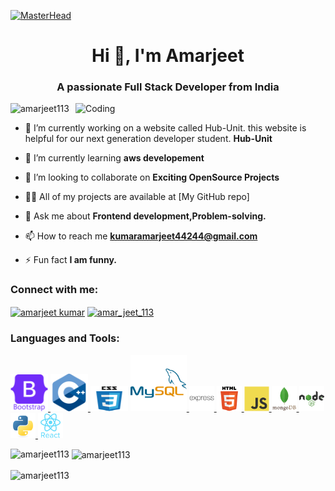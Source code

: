 [![MasterHead](https://www.digitaland.tv/wp-content/uploads/2016/03/banner_developer-.jpg)](https://amarjeetkumar.io)
<h1 align="center">Hi 👋, I'm Amarjeet</h1>
<h3 align="center">A passionate Full Stack Developer from India</h3>
<img align="right" alt="Coding" width="400" src="https://th.bing.com/th/id/OIP.8MxIDc7j38f-x8-sCTVMEwHaGE?rs=1&pid=ImgDetMain">

<p align="left"> <img src="https://komarev.com/ghpvc/?username=amarjeet113&label=Profile%20views&color=0e75b6&style=flat" alt="amarjeet113" /> </p>

- 🔭 I’m currently working on a website called Hub-Unit. this website is helpful for our next generation developer student. **Hub-Unit**

- 🌱 I’m currently learning **aws developement**

- 👯 I’m looking to collaborate on **Exciting OpenSource Projects**

- 👨‍💻 All of my projects are available at [My GitHub repo]

- 💬 Ask me about **Frontend development,Problem-solving.**

- 📫 How to reach me **kumaramarjeet44244@gmail.com**

- ⚡ Fun fact **I am funny.**

<h3 align="left">Connect with me:</h3>
<p align="left">
<a href="https://linkedin.com/in/amarjeet kumar" target="blank"><img align="center" src="https://raw.githubusercontent.com/rahuldkjain/github-profile-readme-generator/master/src/images/icons/Social/linked-in-alt.svg" alt="amarjeet kumar" height="30" width="40" /></a>
<a href="https://www.leetcode.com/amar_jeet_113" target="blank"><img align="center" src="https://raw.githubusercontent.com/rahuldkjain/github-profile-readme-generator/master/src/images/icons/Social/leet-code.svg" alt="amar_jeet_113" height="30" width="40" /></a>
</p>

<h3 align="left">Languages and Tools:</h3>
<p align="left"> <a href="https://getbootstrap.com" target="_blank" rel="noreferrer"> <img src="https://raw.githubusercontent.com/devicons/devicon/master/icons/bootstrap/bootstrap-plain-wordmark.svg" alt="bootstrap" width="60" height="60"/> </a> <a href="https://www.w3schools.com/cpp/" target="_blank" rel="noreferrer"> <img src="https://raw.githubusercontent.com/devicons/devicon/master/icons/cplusplus/cplusplus-original.svg" alt="cplusplus" width="60" height="60"/> </a> <a href="https://www.w3schools.com/css/" target="_blank" rel="noreferrer"> <img src="https://raw.githubusercontent.com/devicons/devicon/master/icons/css3/css3-original-wordmark.svg" alt="css3" width="60" height="40"/></a> <a href="https://www.mysql.com/" target="_blank" rel="noreferrer"> <img src="https://raw.githubusercontent.com/devicons/devicon/master/icons/mysql/mysql-original-wordmark.svg" alt="mysql" width="90" height="90"/>  </a> <a href="https://expressjs.com" target="_blank" rel="noreferrer"> <img src="https://raw.githubusercontent.com/devicons/devicon/master/icons/express/express-original-wordmark.svg" alt="express" width="40" height="40"/> </a> <a href="https://www.w3.org/html/" target="_blank" rel="noreferrer"> <img src="https://raw.githubusercontent.com/devicons/devicon/master/icons/html5/html5-original-wordmark.svg" alt="html5" width="40" height="40"/> </a> <a href="https://developer.mozilla.org/en-US/docs/Web/JavaScript" target="_blank" rel="noreferrer"> <img src="https://raw.githubusercontent.com/devicons/devicon/master/icons/javascript/javascript-original.svg" alt="javascript" width="40" height="40"/> </a> <a href="https://www.mongodb.com/" target="_blank" rel="noreferrer"> <img src="https://raw.githubusercontent.com/devicons/devicon/master/icons/mongodb/mongodb-original-wordmark.svg" alt="mongodb" width="40" height="40"/> </a> <a href="https://nodejs.org" target="_blank" rel="noreferrer"> <img src="https://raw.githubusercontent.com/devicons/devicon/master/icons/nodejs/nodejs-original-wordmark.svg" alt="nodejs" width="40" height="40"/> </a> <a href="https://www.python.org" target="_blank" rel="noreferrer"> <img src="https://raw.githubusercontent.com/devicons/devicon/master/icons/python/python-original.svg" alt="python" width="40" height="40"/> </a> <a href="https://reactjs.org/" target="_blank" rel="noreferrer"> <img src="https://raw.githubusercontent.com/devicons/devicon/master/icons/react/react-original-wordmark.svg" alt="react" width="40" height="40"/> </a> </p>

<p><img align="left" src="https://github-readme-stats.vercel.app/api/top-langs?username=amarjeet113&show_icons=true&locale=en&layout=compact" alt="amarjeet113" /></p>

<p>&nbsp;<img align="center" src="https://github-readme-stats.vercel.app/api?username=amarjeet113&show_icons=true&locale=en" alt="amarjeet113" /></p>

<p><img align="center" src="https://github-readme-streak-stats.herokuapp.com/?user=amarjeet113&" alt="amarjeet113" /></p>
